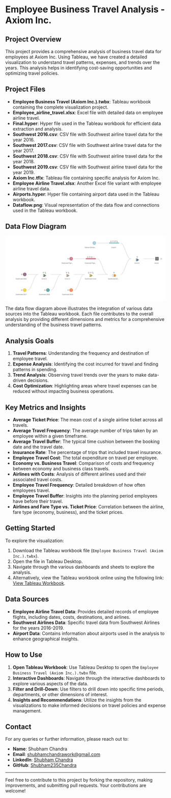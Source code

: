# Employee Business Travel Analysis - Axiom Inc.

## Project Overview

This project provides a comprehensive analysis of business travel data for employees at Axiom Inc. Using Tableau, we have created a detailed visualization to understand travel patterns, expenses, and trends over the years. This analysis helps in identifying cost-saving opportunities and optimizing travel policies.

## Project Files

- **Employee Business Travel (Axiom Inc.).twbx**: Tableau workbook containing the complete visualization project.
- **Employee_airline_travel.xlsx**: Excel file with detailed data on employee airline travel.
- **Final.hyper**: Hyper file used in the Tableau workbook for efficient data extraction and analysis.
- **Southwest 2016.csv**: CSV file with Southwest airline travel data for the year 2016.
- **Southwest 2017.csv**: CSV file with Southwest airline travel data for the year 2017.
- **Southwest 2018.csv**: CSV file with Southwest airline travel data for the year 2018.
- **Southwest 2019.csv**: CSV file with Southwest airline travel data for the year 2019.
- **Axiom Inc.tflx**: Tableau file containing specific analysis for Axiom Inc.
- **Employee Airline Travel.xlsx**: Another Excel file variant with employee airline travel data.
- **Airports.hyper**: Hyper file containing airport data used in the Tableau workbook.
- **Dataflow.png**: Visual representation of the data flow and connections used in the Tableau workbook.

## Data Flow Diagram

![Data Flow](./Dataflow.png)

The data flow diagram above illustrates the integration of various data sources into the Tableau workbook. Each file contributes to the overall analysis by providing different dimensions and metrics for a comprehensive understanding of the business travel patterns.

## Analysis Goals

1. **Travel Patterns**: Understanding the frequency and destination of employee travel.
2. **Expense Analysis**: Identifying the cost incurred for travel and finding patterns in spending.
3. **Trend Analysis**: Observing travel trends over the years to make data-driven decisions.
4. **Cost Optimization**: Highlighting areas where travel expenses can be reduced without impacting business operations.

## Key Metrics and Insights

- **Average Ticket Price**: The mean cost of a single airline ticket across all travels.
- **Average Travel Frequency**: The average number of trips taken by an employee within a given timeframe.
- **Average Travel Buffer**: The typical time cushion between the booking date and the travel date.
- **Insurance Rate**: The percentage of trips that included travel insurance.
- **Employee Travel Cost**: The total expenditure on travel per employee.
- **Economy vs. Business Travel**: Comparison of costs and frequency between economy and business class travels.
- **Airlines with Costs**: Analysis of different airlines used and their associated travel costs.
- **Employee Travel Frequency**: Detailed breakdown of how often employees travel.
- **Employee Travel Buffer**: Insights into the planning period employees have before their travel.
- **Airlines and Fare Type vs. Ticket Price**: Correlation between the airline, fare type (economy, business), and the ticket prices.

## Getting Started

To explore the visualization:

1. Download the Tableau workbook file (`Employee Business Travel (Axiom Inc.).twbx`).
2. Open the file in Tableau Desktop.
3. Navigate through the various dashboards and sheets to explore the analysis.
4. Alternatively, view the Tableau workbook online using the following link: [View Tableau Workbook](https://public.tableau.com/app/profile/shubham.chandra3232/viz/EmployeeBusinessTravelAxiomInc_/AxiomInc_?publish=yes).

## Data Sources

- **Employee Airline Travel Data**: Provides detailed records of employee flights, including dates, costs, destinations, and airlines.
- **Southwest Airlines Data**: Specific travel data from Southwest Airlines for the years 2016-2019.
- **Airport Data**: Contains information about airports used in the analysis to enhance geographical insights.

## How to Use

1. **Open Tableau Workbook**: Use Tableau Desktop to open the `Employee Business Travel (Axiom Inc.).twbx` file.
2. **Interactive Dashboards**: Navigate through the interactive dashboards to explore various aspects of the data.
3. **Filter and Drill-Down**: Use filters to drill down into specific time periods, departments, or other dimensions of interest.
4. **Insights and Recommendations**: Utilize the insights from the visualizations to make informed decisions on travel policies and expense management.

## Contact

For any queries or further information, please reach out to:

- **Name**: Shubham Chandra
- **Email**: shubhamchandrawork@gmail.com
- **LinkedIn**: [Shubham Chandra](https://linkedin.com/in/schandra235)
- **GitHub**: [Shubham235Chandra](https://github.com/Shubham235Chandra)

---

Feel free to contribute to this project by forking the repository, making improvements, and submitting pull requests. Your contributions are welcome!
